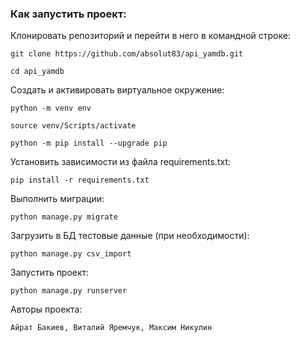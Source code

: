### Как запустить проект:

Клонировать репозиторий и перейти в него в командной строке:

```
git clone https://github.com/absolut83/api_yamdb.git
```

```
cd api_yamdb
```

Cоздать и активировать виртуальное окружение:

```
python -m venv env
```

```
source venv/Scripts/activate
```

```
python -m pip install --upgrade pip
```

Установить зависимости из файла requirements.txt:

```
pip install -r requirements.txt
```

Выполнить миграции:

```
python manage.py migrate
```

Загрузить в БД тестовые данные (при необходимости):

```
python manage.py csv_import
```

Запустить проект:

```
python manage.py runserver
```

Авторы проекта:

```
Айрат Бакиев, Виталий Яремчук, Максим Никулин
```
